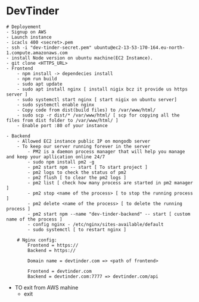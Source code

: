 # DevTinder


    # Deployement
    - Signup on AWS
    - Launch instance
    - icacls 400 <secret>.pem
    - ssh -i "dev-tinder-secret.pem" ubuntu@ec2-13-53-170-164.eu-north-1.compute.amazonaws.com
    - install Node version on ubuntu machine(EC2 Instamce).
    - git clone <HTTPS_URL>
    - Frontend
        - npm install -> dependecies install
        - npm run build
        - sudo apt update
        - sudo apt install nginx [ install nigix bcz it provide us https server ]
        - sudo systemctl start nginx [ start nigix on ubuntu server]
        - sudo systemctl enable nginx
        - Copy code from dist(build files) to /var/www/html/
        - sudo scp -r dist/* /var/www/html/ [ scp for copying all the files from dist folder to /var/www/html/ ]
        - Enable port :80 of your instance

    - Backend
        - Allowed EC2 instance public IP on mongodb server
        - To keep our server running forever in the server
            - PM2 is a daemon process manager that will help you manage and keep your apllication online 24/7
            - sudo npm install pm2 -g
            - pm2 start npm -- start [ To start project ]
            - pm2 logs to check the status of pm2
            - pm2 flush [ to clear the pm2 logs ]
            - pm2 list [ check how many process are started in pm2 manager ]
            - pm2 stop <name of the process> [ to stop the running process ]
            - pm2 delete <name of the process> [ to delete the running process ]
            - pm2 start npm --name "dev-tinder-backend" -- start [ custom name of the process ]
            - config nginx - /etc/nginx/sites-available/default
            - sudo systemctl [ to restart nginx ]

        # Nginx config:
            Frontend = https://
            Backend = https://

            Domain name = devtinder.com => <path of frontend>

            Frontend = devtinder.com
            Backend = devtinder.com:7777 => devtinder.com/api



- TO exit from AWS mahine
    - exit
